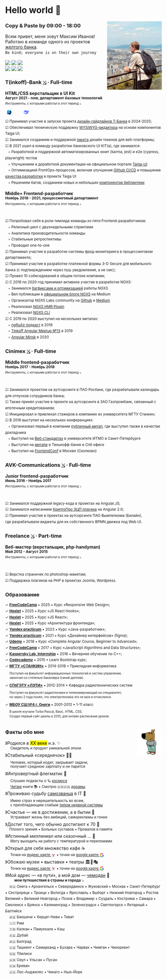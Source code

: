 # Hello world 👋

<img src="https://raw.githubusercontent.com/splincode/splincode/main/assets/south-korea4.jpg" width="35%" align="right">

### Copy & Paste by 09:00 - 18:00

Всем привет, меня зовут Максим Иванов! <br> Работаю в команде одного из проектов
<a href="https://en.wikipedia.org/wiki/T-Bank" target="_blank">желтого банка</a>. 
<br />
<code>Be kind; everyone is on their own journey</code>
<br /><br />
<a target="_blank" href="https://github.com/splincode/articles"><img src="https://img.shields.io/badge/%D0%9F%D1%83%D0%B1%D0%BB%D0%B8%D0%BA%D0%B0%D1%86%D0%B8%D0%B8-114-yellowgreen" /></a>
<a target="_blank" href="https://github.com/splincode/books"><img src="https://img.shields.io/badge/%D0%9F%D1%80%D0%BE%D1%87%D0%B8%D1%82%D0%B0%D0%BD%D0%BD%D1%8B%D0%B5_%D0%BA%D0%BD%D0%B8%D0%B3%D0%B8-45-yellow" /></a>
<a target="_blank" href="https://github.com/splincode/meetups"><img src="https://img.shields.io/badge/%D0%92%D1%8B%D1%81%D1%82%D1%83%D0%BF%D0%BB%D0%B5%D0%BD%D0%B8%D1%8F_%D0%BD%D0%B0_%D0%BC%D0%B8%D1%82%D0%B0%D0%BF%D0%B0%D1%85-14-blue" /></a>
<br />
<a target="_blank" href="https://github.com/splincode/study"><img src="https://img.shields.io/badge/%D0%98%D0%B7%D1%83%D1%87%D0%B5%D0%BD%D0%BD%D1%8B%D0%B5_%D0%BC%D0%B0%D1%82%D0%B5%D1%80%D0%B8%D0%B0%D0%BB%D1%8B-%F0%9F%8C%8E-orange" /></a>
<a target="_blank" href="https://github.com/splincode/codework"><img src="https://img.shields.io/badge/%D0%94%D0%BE%D0%BC%D0%B0%D1%88%D0%BD%D0%B8%D0%B5_%D0%B7%D0%B0%D0%B4%D0%B0%D1%87%D0%BA%D0%B8-%E2%9A%A1-red" /></a>
<a target="_blank" href="https://github.com/splincode/films"><img src="https://img.shields.io/badge/%D0%9F%D0%BE%D0%B4%D0%B1%D0%BE%D1%80%D0%BA%D0%B0_%D0%BA%D0%B8%D0%BD%D0%BE-%F0%9F%8D%BF-violet" /></a>

### T(inkoff)-Bank <a href="https://www.tbank.ru/" target="_blank"><code>⤯</code></a> · Full-time

**HTML/CSS верстальщик в UI Kit** <br> 
<sup><b>Август 2021 - now, департамент базовых технологий</b></sup> <br>
<sup><sup>Инструменты, с которыми работал в этот период ⤵</sup></sup><br>
<code><img alt="" height="17px" src="https://cdn.svgporn.com/logos/github-icon.svg" align="center" /></code>
<code><img alt="" height="17px" src="https://raw.githubusercontent.com/splincode/splincode/refs/heads/main/assets/ios.png" align="center" /></code>
<code><img alt="" height="17px" src="https://cdn.svgporn.com/logos/figma.svg" align="center" /></code>
<code><img alt="" height="17px" src="https://cdn.svgporn.com/logos/renovatebot.svg" align="center" /></code>
<code><img alt="" height="17px" src="https://cdn.svgporn.com/logos/nx.svg" align="center" /></code>
<code><img alt="" height="17px" src="https://cdn.svgporn.com/logos/angular-icon.svg" align="center" /></code>
<code><img alt="" height="17px" src="https://cdn.svgporn.com/logos/less.svg" align="center" /></code>
<code><img alt="" height="17px" src="https://cdn.svgporn.com/logos/playwright.svg" align="center" /></code>
<code><img alt="" height="17px" src="https://cdn.svgporn.com/logos/docusaurus.svg" align="center" /></code>
<code><img alt="" height="17px" src="https://cdn.svgporn.com/logos/vitejs.svg" align="center" /></code>
<code><img alt="" height="17px" src="https://cdn.svgporn.com/logos/react.svg" align="center" /></code>
<code><img alt="" height="17px" src="https://raw.githubusercontent.com/splincode/splincode/refs/heads/main/assets/deepseek-color.png" align="center" /></code>

<sup>☑ Принимал участие в запуске проекта [дизайн-гайдлайнов Т-Банка](https://design.tbank.ru/) в 2024-2025;</sup><br>
<sup>☑ Обеспечивал техническую поддержку [WYSIWYG-редактора](https://github.com/taiga-family/editor) на основе компонентов Taiga UI;</sup><br>
<sup>☑ Занимался созданием и поддержкой [пакета](https://www.npmjs.com/package/@taiga-ui/design-tokens?activeTab=code) дизайн токенов для веб-платформы;</sup><br>
<sup>☑ В 2021 ушел в команду разработки банковского UI KIT(а), где занимался:</sup><br>
<sup>&nbsp;&nbsp;&nbsp;◦ Разработкой и поддержкой автоматизированных юнит (karma, jest) и e2e (cypress, playwright) тестов</sup><br>
<sup>&nbsp;&nbsp;&nbsp;◦ Улучшением и доработкой документации на официальном портале [Taiga-UI](https://taiga-ui.dev/)</sup><br>
<sup>&nbsp;&nbsp;&nbsp;◦ Оптимизацией FrontOps-процессов, включая улучшения [Github CI/CD](https://github.com/taiga-family/ci) и повышение [качества разработки](https://github.com/taiga-family/toolkit) в проекте Taiga UI</sup><br>
<sup>&nbsp;&nbsp;&nbsp;◦ Решением багов, созданием новых и небольших [компонентов библиотеки](https://github.com/taiga-family/taiga-ui/issues?q=assignee%3Asplincode)</sup>

**Middle+ Frontend-разработчик** <br> 
<sup><b>Ноябрь 2018 - 2021, процессинговый департамент</b></sup> <br>
<sup><sup>Инструменты, с которыми работал в этот период ⤵</sup></sup><br>
<code><img alt="" height="17px" src="https://cdn.svgporn.com/logos/gitlab-icon.svg" align="center" /></code>
<code><img alt="" height="17px" src="https://cdn.svgporn.com/logos/insomnia.svg" align="center" /></code>
<code><img alt="" height="17px" src="https://cdn.svgporn.com/logos/docker-icon.svg" align="center" /></code>
<code><img alt="" height="17px" src="https://v6.angular.io/assets/images/logos/angular/shield-large.svg" align="center" /></code>
<code><img alt="" height="17px" src="https://cdn.svgporn.com/logos/sass.svg" align="center" /></code>
<code><img alt="" height="17px" src="https://miro.medium.com/v2/resize:fit:1200/1*3fvaU00o2cIET9xckNkIWw.png" align="center" /></code>
<code><img alt="" height="17px" src="https://v9.material.angular.io/assets/img/angular-material-logo.svg" align="center" /></code>
<code><img alt="" height="17px" src="https://cdn.svgporn.com/logos/lerna.svg" align="center" /></code>
<code><img alt="" height="17px" src="https://user-images.githubusercontent.com/1283734/83267345-6c14e180-a207-11ea-95fb-eebcf1b1c3b3.png" align="center" /></code>
<code><img alt="" height="17px" src="https://cdn.svgporn.com/logos/jest.svg" align="center" /></code>
<code><img alt="" height="17px" src="https://cdn.svgporn.com/logos/cypress-icon.svg" align="center" /></code>

<sup>☑ Попробовал себя в роли тимлида команды из пяти Frontend-разработчиков:</sup><br>
<sup>&nbsp;&nbsp;&nbsp;◦ Релизный цикл с двухнедельными спринтами</sup><br>
<sup>&nbsp;&nbsp;&nbsp;◦ Аналитика производительности команды</sup><br>
<sup>&nbsp;&nbsp;&nbsp;◦ Стабильные ретроспективы</sup><br>
<sup>&nbsp;&nbsp;&nbsp;◦ Проводил one-to-one</sup><br>
<sup>☑ Принимал участие в разработке системы фрод-мониторинга в процессинговом
департаменте;</sup><br>
<sup>☑ Принимал участие в разработке платежной формы 3-D Secure для мобильного банка (с подтверждением через пуш уведомления, а не смс);</sup> <br> <sup>☑ Провел 10 собеседований в общем потоке компании;</sup><br>
<sup>☑ С 2018 по 2020
год принимал активное участие в разработке NGXS:</sup><br>
<sup>&nbsp;&nbsp;&nbsp;◦ Занимался [багфиксами и оптимизацией](https://github.com/ngxs/store/pulls?q=is%3Apr+is%3Aclosed+author%3Asplincode) работы NGXS</sup><br>
<sup>&nbsp;&nbsp;&nbsp;◦ Вел публикации в [официальном блоге NGXS](https://medium.com/ngxs) на Medium</sup><br>
<sup>&nbsp;&nbsp;&nbsp;◦ Организатор NGXS Labs community на [Github](https://github.com/ngxs-labs) и [Medium](https://medium.com/ngxs-stories)</sup><br>
<sup>&nbsp;&nbsp;&nbsp;◦ Реализовал [NGXS HMR Plugin](https://github.com/ngxs/store/tree/master/packages/hmr-plugin)</sup><br>
<sup>&nbsp;&nbsp;&nbsp;◦ Реализовал [NGXS CLI](https://www.ngxs.io/plugins/cli)</sup><br>
<sup>☑ С 2019 по 2020 выступил на нескольких митапах:</sup><br>
<sup>&nbsp;&nbsp;&nbsp;◦ [ngRuAir подкаст](https://m.youtube.com/watch?v=0OT8O4gj6ak) в 2019</sup><br>
<sup>&nbsp;&nbsp;&nbsp;◦ [Tinkoff Angular Meetup №13](https://meetup.tbank.ru/event/angular-meetup-13/) в 2019</sup><br>
<sup>&nbsp;&nbsp;&nbsp;◦ [Angular Minsk](https://www.youtube.com/watch?v=BtVHm0FJIRA&ab_channel=AngularMinsk) в 2020</sup>

### Cinimex <a href="https://cinimex.ru/" target="_blank"><code>⤯</code></a> · Full-time

**Middle frontend-разработчик** <br>
<sup><b>Ноябрь 2017 - Ноябрь 2018</b></sup> <br>
<sup><sup>Инструменты, с которыми работал в этот период ⤵</sup></sup><br>
<code><img alt="" height="17px" src="https://cdn.svgporn.com/logos/jenkins.svg" align="center" /></code>
<code><img alt="" height="17px" src="https://cdn.svgporn.com/logos/bitbucket.svg" align="center" /></code>
<code><img alt="" height="17px" src="https://cdn.svgporn.com/logos/jira.svg" align="center" /></code>
<code><img alt="" height="17px" src="https://cdn.svgporn.com/logos/confluence.svg" align="center" /></code>
<code><img alt="" height="17px" src="https://cdn.svgporn.com/logos/postman-icon.svg" align="center" /></code>
<code><img alt="" height="17px" src="https://cdn.svglogos.dev/logos/nightwatch.svg" align="center" /></code>
<code><img alt="" height="17px" src="https://cdn.svgporn.com/logos/typescript-icon.svg" align="center" /></code>
<code><img alt="" height="17px" src="https://cdn.svgporn.com/logos/docker-icon.svg" align="center" /></code>
<code><img alt="" height="17px" src="https://i0.wp.com/www.primefaces.org/wp-content/uploads/2018/05/primeng-logo.png?fit=300%2C300&ssl=1" align="center" /></code>
<code><img alt="" height="17px" src="https://v6.angular.io/assets/images/logos/angular/shield-large.svg" align="center" /></code>
<code><img alt="" height="17px" src="https://cdn.svgporn.com/logos/reactivex.svg" align="center" /></code>
<code><img alt="" height="17px" src="https://cdn.svgporn.com/logos/webpack.svg" align="center" /></code>
<code><img alt="" height="17px" src="https://cdn.svgporn.com/logos/stylus.svg" align="center" /></code>
<code><img alt="" height="17px" src="https://cdn.svgporn.com/logos/materializecss.svg" align="center" /></code>
<code><img alt="" height="17px" src="https://cdn.svgporn.com/logos/karma.svg" align="center" /></code>
<code><img alt="" height="17px" src="https://cdn.svgporn.com/logos/protractor.svg" align="center" /></code>

<sup>☑ Занимался проектом на аутсорсинге в ПАО Росбанк, где разрабатывали календарь для отпусков сотрудников банка;</sup><br>
<sup>☑ Также принял участие в проекте на аутсорсинге в
ЗАО Газпромбанк, связанный с ипотечным кредитованием;</sup><br>
<sup>☑ Инициировал и привлекал стажеров в компанию из университета
МГТУ Станкин;</sup><br>
<sup>☑ В 2018 выступил на нескольких конференциях:</sup><br>
<sup>&nbsp;&nbsp;&nbsp;◦ Организовал первый в компании
[публичный митап](https://www.youtube.com/watch?v=daP3OAjb1Hc&ab_channel=Cinimex), где выступил также в качестве
докладчика</sup><br>
<sup>&nbsp;&nbsp;&nbsp;◦ Выступил на
[Веб-стандартах](https://www.youtube.com/watch?v=sxN5hmb2hdU&ab_channel=%D0%92%D0%B5%D0%B1-%D1%81%D1%82%D0%B0%D0%BD%D0%B4%D0%B0%D1%80%D1%82%D1%8B)
в университете ИТМО в Санкт-Петербурге</sup><br>
<sup>&nbsp;&nbsp;&nbsp;◦ Выступил на
[митапе](https://www.youtube.com/watch?v=2cV4i-g6Oxc&ab_channel=Angular-%D0%BC%D0%B8%D1%82%D0%B0%D0%BF%D1%8B%D0%B8%D1%81%D0%BE%D0%B1%D1%8B%D1%82%D0%B8%D1%8F)
в Тинькофф-банке в Спб офисе</sup><br>
<sup>&nbsp;&nbsp;&nbsp;◦ Выступил на
[FrontendConf](https://www.youtube.com/watch?v=7646rW8qdcQ&ab_channel=FrontendChannel) в Москве
(Сколково)</sup>


### AVK-Communications <a href="http://www.atlant-inform.ru/" target="_blank"><code>⤯</code></a> · Full-time

**Junior frontend-разработчик** <br> 
<sup><b>Июнь 2016 - Ноябрь 2017</b></sup> <br>
<sup><sup>Инструменты, с которыми работал в этот период ⤵</sup></sup><br>
<code><img alt="" height="17px" src="https://cdn.svgporn.com/logos/webstorm.svg" align="center" /></code>
<code><img alt="" height="17px" src="https://cdn.svgporn.com/logos/teamcity.svg" align="center" /></code>
<code><img alt="" height="17px" src="https://cdn.worldvectorlogo.com/logos/upsource-icon.svg" align="center" /></code>
<code><img alt="" height="17px" src="https://cdn.svgporn.com/logos/youtrack.svg" align="center" /></code>
<code><img alt="" height="17px" src="https://cdn.svgporn.com/logos/javascript.svg" align="center" /></code>
<code><img alt="" height="17px" src="https://angularjs.org/img/ng-logo.png" align="center" /></code>
<code><img alt="" height="17px" src="https://cdn.svgporn.com/logos/bash-icon.svg" align="center" /></code>

<sup>☑ Занимался поддержкой legacy-кода в проектах на Angular.JS;</sup><br>
<sup>☑ Занимался написанием [КриптоПро ЭЦП плагина](https://github.com/splincode/cryptopro-browser-plugin) на Angular 2.0;</sup><br>
<sup>☑ Принимал участие в проектах на аутсорсинге ПАО Вымпелкома
(Билайн), <br>где разрабатывали виджеты для их собственного BPMN движка под Web UI.</sup>

### Freelance <a href="https://freelance.ru/" target="_blank"><code>⤯</code></a> · Part-time

**Веб-мастер (верстальщик, php-handyman)** <br> 
<sup><b>Май 2012 - Август 2015</b></sup> <br>
<sup><sup>Инструменты, с которыми работал в этот период ⤵</sup></sup><br>
<code><img alt="" height="17px" src="https://cdn.svgporn.com/logos/adobe-dreamweaver.svg" align="center" /></code>
<code><img alt="" height="17px" src="https://cdn.svgporn.com/logos/sublimetext-icon.svg" align="center" /></code>
<code><img alt="" height="17px" src="https://cdn.svgporn.com/logos/adobe-photoshop.svg" align="center" /></code>
<code><img alt="" height="17px" src="https://cdn.svgporn.com/logos/html-5.svg" align="center" /></code>
<code><img alt="" height="17px" src="https://cdn.svgporn.com/logos/css-3.svg" align="center" /></code>
<code><img alt="" height="17px" src="https://cdn.svgporn.com/logos/javascript.svg" align="center" /></code>
<code><img alt="" height="17px" src="https://cdn.svgporn.com/logos/jquery.svg" align="center" /></code>
<code><img alt="" height="17px" src="https://upload.wikimedia.org/wikipedia/commons/0/01/FileZilla_logo.svg" align="center" /></code>
<code><img alt="" height="17px" src="https://cdn.svgporn.com/logos/php.svg" align="center" /></code>
<code><img alt="" height="17px" src="https://cdn.svgporn.com/logos/mysql.svg" align="center" /></code>
<code><img alt="" height="17px" src="https://cdn.svgporn.com/logos/joomla.svg" align="center" /></code>
<code><img alt="" height="17px" src="https://upload.wikimedia.org/wikipedia/commons/7/75/Druplicon.vector.svg" align="center" /></code>
<code><img alt="" height="17px" src="https://cdn.svgporn.com/logos/wordpress.svg" align="center" /></code>
<code><img alt="" height="17px" src="https://cdn.svgporn.com/logos/pug.svg" align="center" /></code>

<sup>☑ Верстка страничек по photoshop-макетам;</sup> <br> <sup>☑ Поддержка плагинов на PHP в проектах Joomla,
Wordpress.</sup> <br>

### Образование

<sup>✓ <b>[FreeCodeCamp](https://www.freecodecamp.org/learn/responsive-web-design/)</b> • 2025 • Курс «Responsive Web Design»;</sup><br>
<sup>✓ <b>[Hexlet](https://ru.hexlet.io/courses/js-react-hooks)</b> • 2025 • Курс «JS React Hooks»;</sup><br>
<sup>✓ <b>[Hexlet](https://ru.hexlet.io/courses/js-react)</b> • 2025 • Курс «JS React»;</sup><br>
<sup>✓ <b>[Hexlet](https://ru.hexlet.io/courses/js-frontend-architecture)</b> • 2025 • Курс «Архитектура фронтенда»;</sup><br>
<sup>✓ <b>[Yandex practicum](https://practicum.yandex.ru/profile/java-developer/)</b> • 2023 • Курс «Java-разработчик»;</sup><br>
<sup>✓ <b>[Yandex practicum](https://practicum.yandex.ru/interface-designer/)</b> • 2021 • Курс «Дизайнер интерфейсов» (figma);</sup><br>
<sup>✓ <b>[Udemy](https://www.udemy.com/course/the-complete-angular-master-class/)</b> • 2018 • Курс «Complete Angular Course, Beginner to Advanced»;</sup><br>
<sup>✓ <b>[FreeCodeCamp](https://www.freecodecamp.org/learn/javascript-algorithms-and-data-structures/)</b> • 2017 • Курс «JavaScript Algorithms and Data Structures»;</sup><br>
<sup>✓ <b>[Kaspersky Lab, Internship](https://www.kaspersky.com/)</b> • 2016 • Вечернее обучение по C++;</sup><br>
<sup>✓ <b>[Codecademy](https://www.codecademy.com/learn/learn-bootstrap)</b> • 2015 • Learn Bootstrap курс;</sup><br>
<sup>✓ <b>[МГТУ «СТАНКИН»](https://stankin.ru/)</b> • 2014-2018 • Прикладная информатика<br> 
<sub>&nbsp;&nbsp;&nbsp;&nbsp;&nbsp;Поступил на факультет информационных технологий и систем
управления, </sub><br>
<sup>&nbsp;&nbsp;&nbsp;&nbsp;&nbsp;закончил со степенью бакалавра (синий диплом).</sup><br>
</sup>
<sup>✓ <b>[СПбГЭТУ «ЛЭТИ»](https://etu.ru/)</b> • 2012-2014 • Кафедра радиотехнических систем<br>
<sub>&nbsp;&nbsp;&nbsp;&nbsp;&nbsp;Поступил на факультет радиотехники и телекоммуникаций на специалитет, </sub><br>
<sup>&nbsp;&nbsp;&nbsp;&nbsp;&nbsp;но через 2 года понял, что электротехника это не мое и
отчислился.</sup><br>
</sup>
<sup>✓ <b>[МБОУ СШ №4 г. Онеги](https://yandex.ru/maps/org/srednyaya_shkola_4_imeni_dvazhdy_geroya_sovetskogo_soyuza_aleksandra_osipovicha_shabalina/1055849916/?ll=38.123427%2C63.907323&z=14.79)</b> • 2001-2012 • 1-11 класс<br>
<sub>&nbsp;&nbsp;&nbsp;&nbsp;&nbsp;В школе изучали Turbo Pascal, Basic, HTML, CSS;</sub><br>
<sup>&nbsp;&nbsp;&nbsp;&nbsp;&nbsp;Создал первый сайт школы в 2010, для онлайн расписания уроков.</sup><br>
</sup>

### <img src="https://raw.githubusercontent.com/splincode/splincode/main/assets/guy.png" height="84px" align="right"> Факты обо мне

》Родился в <mark>XX веке</mark> н.э. ✨ <br>
<sup>&nbsp;&nbsp;&nbsp;&nbsp;&nbsp;Свидетель и продукт уникальной эпохи</sup><br>
》Стабильный «середнячок» 👨‍💻 <br>
<sub>&nbsp;&nbsp;&nbsp;&nbsp;&nbsp;Человек, который кодит, закрывает задачи, </sub><br>
<sup>&nbsp;&nbsp;&nbsp;&nbsp;&nbsp;получает среднюю зарплату и не парится</sup><br>
》Интровертный флегматик 🌈 <br>
<sub>&nbsp;&nbsp;&nbsp;&nbsp;&nbsp;Слушаю подкасты о 🪐 [космосе](https://github.com/splincode/study?tab=readme-ov-file#-%D0%BD%D0%B0%D1%83%D0%BA%D0%B0-%D0%B0%D1%81%D1%82%D1%80%D0%BE%D0%BD%D0%BE%D0%BC%D0%B8%D1%8F-%D1%84%D0%B8%D0%B7%D0%B8%D0%BA%D0%B0-%D0%B5%D1%81%D1%82%D0%B5%D1%81%D1%82%D0%B2%D0%BE%D0%B7%D0%BD%D0%B0%D0%BD%D0%B8%D0%B5)</sub><br>
<sup>&nbsp;&nbsp;&nbsp;&nbsp;&nbsp;[Читаю](https://github.com/splincode/books) книги 📚 • Смотрю 🇰🇷🇨🇳 [дорамы](https://github.com/splincode/films?tab=readme-ov-file#-%D1%8E%D0%B6%D0%BD%D0%B0%D1%8F-%D0%BA%D0%BE%D1%80%D0%B5%D1%8F)</sup><br>
》Проживаю судьбу [самозванца](https://ru.wikipedia.org/wiki/%D0%A1%D0%B8%D0%BD%D0%B4%D1%80%D0%BE%D0%BC_%D1%81%D0%B0%D0%BC%D0%BE%D0%B7%D0%B2%D0%B0%D0%BD%D1%86%D0%B0) в IT 🙈 <br>
<sub>&nbsp;&nbsp;&nbsp;&nbsp;&nbsp;Имею страх и нерешительность во всем, </sub><br>
<sup>&nbsp;&nbsp;&nbsp;&nbsp;&nbsp;с преобладающим слабым [типом нервной системы](https://ru.wikipedia.org/wiki/%D0%A2%D0%B8%D0%BF%D1%8B_%D0%B2%D1%8B%D1%81%D1%88%D0%B5%D0%B9_%D0%BD%D0%B5%D1%80%D0%B2%D0%BD%D0%BE%D0%B9_%D0%B4%D0%B5%D1%8F%D1%82%D0%B5%D0%BB%D1%8C%D0%BD%D0%BE%D1%81%D1%82%D0%B8)</sup><br>
》Счастье — не в достижении, а в бытии 🌿<br> 
<sup>&nbsp;&nbsp;&nbsp;&nbsp;&nbsp;Устраивает жизнь без амбиций, саморекламы и гонки</sup> <br>
》Достиг того, чего обычно достигают к 70 🤩 <br>
<sup>&nbsp;&nbsp;&nbsp;&nbsp;Плохого зрения • Больных суставов • Провалов в памяти</sup> <br>
》Истинный миллениал или сказочный ... 🤡 <br>
<sup>&nbsp;&nbsp;&nbsp;&nbsp;&nbsp;Могу выходить на работу с температурой и переломами</sup><br>
》Открыл для себя множество кафе ☕<br><sup>&nbsp;&nbsp;&nbsp;&nbsp;
Точки на [яндекс карте <img align="center" src="https://raw.githubusercontent.com/splincode/splincode/main/assets/ya.png" height="14px">](https://yandex.ru/maps?bookmarks%5BpublicId%5D=kMjF2Ndn&utm_source=share&utm_campaign=bookmarks) • точки на [google карте <img align="center" src="https://raw.githubusercontent.com/splincode/splincode/main/assets/go.webp" height="14px">](https://maps.app.goo.gl/YLevUwyUPDKV3n5aA) 
</sup><br>
》Обожаю музеи • выставки • театры 🏛️🏺🎭<br><sup>&nbsp;&nbsp;&nbsp;&nbsp;
Точки на [яндекс карте <img align="center" src="https://raw.githubusercontent.com/splincode/splincode/main/assets/ya.png" height="14px">](https://yandex.ru/maps/?bookmarks%5BpublicId%5D=NQTkY8-_&ll=34.998999%2C52.614783&mode=bookmarks&utm_campaign=bookmarks&utm_source=share&z=4) • точки на [google карте <img align="center" src="https://raw.githubusercontent.com/splincode/splincode/main/assets/go.webp" height="14px">](https://maps.app.goo.gl/HRTm7DY4beqcF54k8) 
</sup><br>
》Мой адрес — «в пути», а мой дом — [чемодан](https://yandex.ru/maps?bookmarks%5BpublicId%5D=56Umi3nZ&utm_source=share&utm_campaign=bookmarks) 🧳 <br>
<sup>&nbsp;&nbsp;&nbsp;&nbsp;&nbsp;&nbsp;&nbsp;&nbsp;&nbsp;<strong>мои путешествия в страны и города</strong> ⤵</sup> <br>
<sup>&nbsp;&nbsp;&nbsp;&nbsp;🇷🇺 Онега • Архангельск • Северодвинск • Жуковский • Москва • Санкт-Петербург • Сестрорецк • Троицк • Вологда • Ярославль • Выборг • Нижний Новгород • Ростов Великий • Великий Новгород • Псков • Владимир • Суздаль • Кострома • Самара • Смоленск • Брянск • Калининград • Зеленоградск • Светлогорск • Янтарный • Балтийск</sup> <br>
<sup>&nbsp;&nbsp;&nbsp;&nbsp;🇲🇪 Баошичи • Херцег-Нови • Тиват</sup> <br>
<sup>&nbsp;&nbsp;&nbsp;&nbsp;🇮🇹 Рим</sup> <br>
<sup>&nbsp;&nbsp;&nbsp;&nbsp;🇹🇷 Калкан • Памуккале • Каш</sup> <br>
<sup>&nbsp;&nbsp;&nbsp;&nbsp;🇦🇪 Дубай</sup> <br>
<sup>&nbsp;&nbsp;&nbsp;&nbsp;🇷🇸 Белград</sup> <br>
<sup>&nbsp;&nbsp;&nbsp;&nbsp;🇺🇿 Ташкент • Самарканд • Бухара • Чарвак • Чимган • Чиноркент</sup> <br>
<sup>&nbsp;&nbsp;&nbsp;&nbsp;🇬🇪 Тбилиси</sup> <br>
<sup>&nbsp;&nbsp;&nbsp;&nbsp;🇰🇷 Сеул • Ульсан • Пусан</sup> <br>
<sup>&nbsp;&nbsp;&nbsp;&nbsp;🇦🇲 Ереван</sup> <br>
<sup>&nbsp;&nbsp;&nbsp;&nbsp;🇺🇸 Лос-Анджелес • Чикаго • Нью-Йорк</sup> <br>
